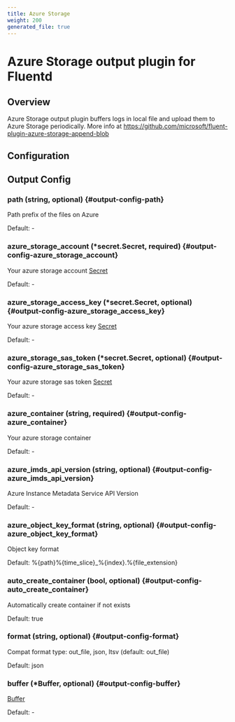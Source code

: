 ```yaml
---
title: Azure Storage
weight: 200
generated_file: true
---
```


# Azure Storage output plugin for Fluentd
## Overview
Azure Storage output plugin buffers logs in local file and upload them to Azure Storage periodically.
More info at https://github.com/microsoft/fluent-plugin-azure-storage-append-blob

## Configuration
## Output Config

### path (string, optional) {#output-config-path}

Path prefix of the files on Azure 

Default: -

### azure_storage_account (*secret.Secret, required) {#output-config-azure_storage_account}

Your azure storage account [Secret](../secret/) 

Default: -

### azure_storage_access_key (*secret.Secret, optional) {#output-config-azure_storage_access_key}

Your azure storage access key [Secret](../secret/) 

Default: -

### azure_storage_sas_token (*secret.Secret, optional) {#output-config-azure_storage_sas_token}

Your azure storage sas token [Secret](../secret/) 

Default: -

### azure_container (string, required) {#output-config-azure_container}

Your azure storage container 

Default: -

### azure_imds_api_version (string, optional) {#output-config-azure_imds_api_version}

Azure Instance Metadata Service API Version 

Default: -

### azure_object_key_format (string, optional) {#output-config-azure_object_key_format}

Object key format  

Default:  %{path}%{time_slice}_%{index}.%{file_extension}

### auto_create_container (bool, optional) {#output-config-auto_create_container}

Automatically create container if not exists 

Default:  true

### format (string, optional) {#output-config-format}

Compat format type: out_file, json, ltsv (default: out_file) 

Default: json

### buffer (*Buffer, optional) {#output-config-buffer}

[Buffer](../buffer/) 

Default: -


